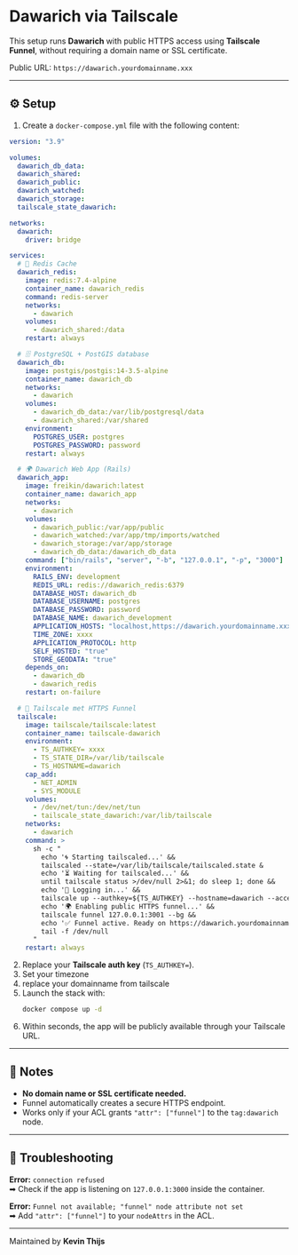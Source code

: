 # Dawarich via Tailscale

This setup runs **Dawarich** with public HTTPS access using **Tailscale Funnel**, without requiring a domain name or SSL certificate.

Public URL: `https://dawarich.yourdomainname.xxx`

---

## ⚙️ Setup

1. Create a `docker-compose.yml` file with the following content:

```yaml
version: "3.9"

volumes:
  dawarich_db_data:
  dawarich_shared:
  dawarich_public:
  dawarich_watched:
  dawarich_storage:
  tailscale_state_dawarich:

networks:
  dawarich:
    driver: bridge

services:
  # 🧠 Redis Cache
  dawarich_redis:
    image: redis:7.4-alpine
    container_name: dawarich_redis
    command: redis-server
    networks:
      - dawarich
    volumes:
      - dawarich_shared:/data
    restart: always

  # 🗄️ PostgreSQL + PostGIS database
  dawarich_db:
    image: postgis/postgis:14-3.5-alpine
    container_name: dawarich_db
    networks:
      - dawarich
    volumes:
      - dawarich_db_data:/var/lib/postgresql/data
      - dawarich_shared:/var/shared
    environment:
      POSTGRES_USER: postgres
      POSTGRES_PASSWORD: password
    restart: always

  # 🌍 Dawarich Web App (Rails)
  dawarich_app:
    image: freikin/dawarich:latest
    container_name: dawarich_app
    networks:
      - dawarich
    volumes:
      - dawarich_public:/var/app/public
      - dawarich_watched:/var/app/tmp/imports/watched
      - dawarich_storage:/var/app/storage
      - dawarich_db_data:/dawarich_db_data
    command: ["bin/rails", "server", "-b", "127.0.0.1", "-p", "3000"]
    environment:
      RAILS_ENV: development
      REDIS_URL: redis://dawarich_redis:6379
      DATABASE_HOST: dawarich_db
      DATABASE_USERNAME: postgres
      DATABASE_PASSWORD: password
      DATABASE_NAME: dawarich_development
      APPLICATION_HOSTS: "localhost,https://dawarich.yourdomainname.xxx"
      TIME_ZONE: xxxx
      APPLICATION_PROTOCOL: http
      SELF_HOSTED: "true"
      STORE_GEODATA: "true"
    depends_on:
      - dawarich_db
      - dawarich_redis
    restart: on-failure

  # 🔐 Tailscale met HTTPS Funnel
  tailscale:
    image: tailscale/tailscale:latest
    container_name: tailscale-dawarich
    environment:
      - TS_AUTHKEY= xxxx
      - TS_STATE_DIR=/var/lib/tailscale
      - TS_HOSTNAME=dawarich
    cap_add:
      - NET_ADMIN
      - SYS_MODULE
    volumes:
      - /dev/net/tun:/dev/net/tun
      - tailscale_state_dawarich:/var/lib/tailscale
    networks:
      - dawarich
    command: >
      sh -c "
        echo '🌀 Starting tailscaled...' &&
        tailscaled --state=/var/lib/tailscale/tailscaled.state &
        echo '⏳ Waiting for tailscaled...' &&
        until tailscale status >/dev/null 2>&1; do sleep 1; done &&
        echo '🔑 Logging in...' &&
        tailscale up --authkey=${TS_AUTHKEY} --hostname=dawarich --accept-routes --accept-dns=false --advertise-tags=tag:dawarich &&
        echo '🌍 Enabling public HTTPS funnel...' &&
        tailscale funnel 127.0.0.1:3001 --bg &&
        echo '✅ Funnel active. Ready on https://dawarich.yourdomainname.xxx' &&
        tail -f /dev/null
      "
    restart: always

```

2. Replace your **Tailscale auth key** (`TS_AUTHKEY=`).
3. Set your timezone
4. replace your domainname from tailscale
5. Launch the stack with:
   ```bash
   docker compose up -d
   ```
6. Within seconds, the app will be publicly available through your Tailscale URL.

---

## 🧠 Notes

- **No domain name or SSL certificate needed.**
- Funnel automatically creates a secure HTTPS endpoint.
- Works only if your ACL grants `"attr": ["funnel"]` to the `tag:dawarich` node.

---

## 🔧 Troubleshooting

**Error:** `connection refused`  
➡ Check if the app is listening on `127.0.0.1:3000` inside the container.

**Error:** `Funnel not available; "funnel" node attribute not set`  
➡ Add `"attr": ["funnel"]` to your `nodeAttrs` in the ACL.

---

Maintained by **Kevin Thijs**
